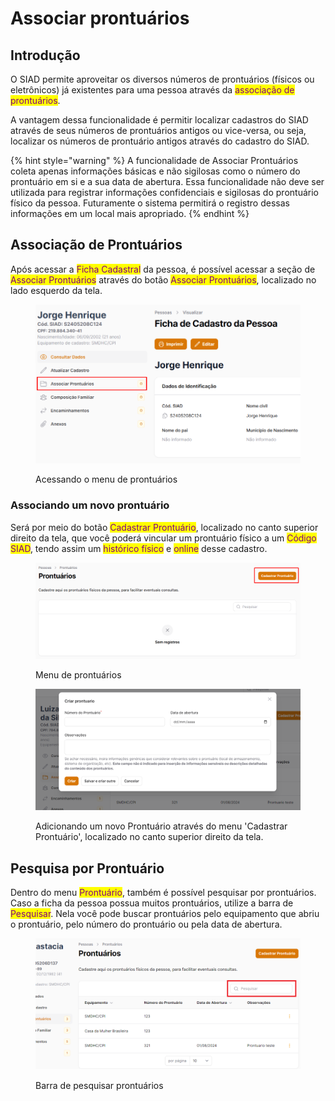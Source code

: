 # Associar prontuários

## Introdução

O SIAD permite aproveitar os diversos números de prontuários (físicos ou eletrônicos) já existentes para uma pessoa através da <mark style="color:purple;">associação de prontuários</mark>.

A vantagem dessa funcionalidade é permitir localizar cadastros do SIAD através de seus números de prontuários antigos ou vice-versa, ou seja, localizar os números de prontuário antigos através do cadastro do SIAD.

{% hint style="warning" %}
A funcionalidade de Associar Prontuários coleta apenas informações básicas e não sigilosas como o número do prontuário em si e a sua data de abertura. Essa funcionalidade não deve ser utilizada para registrar informações confidenciais e sigilosas do prontuário físico da pessoa. Futuramente o sistema permitirá o registro dessas informações em um local mais apropriado.
{% endhint %}

## Associação de Prontuários

Após acessar a <mark style="color:purple;">Ficha Cadastral</mark> da pessoa, é possível acessar a seção de <mark style="color:purple;">Associar Prontuários</mark> através do botão <mark style="color:purple;">Associar Prontuários</mark>, localizado no lado esquerdo da tela.

<figure><img src="../.gitbook/assets/image (5) (1) (1) (1) (1) (1).png" alt=""><figcaption><p>Acessando o menu de prontuários</p></figcaption></figure>

### Associando um novo prontuário

Será por meio do botão <mark style="color:purple;">Cadastrar Prontuário</mark>, localizado no canto superior direito da tela, que você poderá vincular um prontuário físico a um <mark style="color:purple;">Código SIAD</mark>, tendo assim um <mark style="color:purple;">histórico físico</mark> e <mark style="color:purple;">online</mark> desse cadastro.

<figure><img src="../.gitbook/assets/image (4) (1) (1) (1) (1) (1) (1).png" alt=""><figcaption><p>Menu de prontuários</p></figcaption></figure>

<figure><img src="../.gitbook/assets/image (105).png" alt=""><figcaption><p>Adicionando um novo Prontuário através do menu 'Cadastrar Prontuário', localizado no canto superior direito da tela.</p></figcaption></figure>

## Pesquisa por Prontuário

Dentro do menu <mark style="color:purple;">Prontuário</mark>, também é possível pesquisar por prontuários. Caso a ficha da pessoa possua muitos prontuários, utilize a barra de <mark style="color:purple;">Pesquisar</mark>. Nela você pode buscar prontuários pelo equipamento que abriu o prontuário, pelo número do prontuário ou pela data de abertura.

<figure><img src="../.gitbook/assets/image (98).png" alt=""><figcaption><p>Barra de pesquisar prontuários</p></figcaption></figure>

